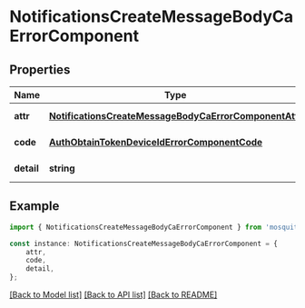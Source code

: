 # NotificationsCreateMessageBodyCaErrorComponent


## Properties

Name | Type | Description | Notes
------------ | ------------- | ------------- | -------------
**attr** | [**NotificationsCreateMessageBodyCaErrorComponentAttr**](NotificationsCreateMessageBodyCaErrorComponentAttr.md) |  | [default to undefined]
**code** | [**AuthObtainTokenDeviceIdErrorComponentCode**](AuthObtainTokenDeviceIdErrorComponentCode.md) |  | [default to undefined]
**detail** | **string** |  | [default to undefined]

## Example

```typescript
import { NotificationsCreateMessageBodyCaErrorComponent } from 'mosquito-alert';

const instance: NotificationsCreateMessageBodyCaErrorComponent = {
    attr,
    code,
    detail,
};
```

[[Back to Model list]](../README.md#documentation-for-models) [[Back to API list]](../README.md#documentation-for-api-endpoints) [[Back to README]](../README.md)
